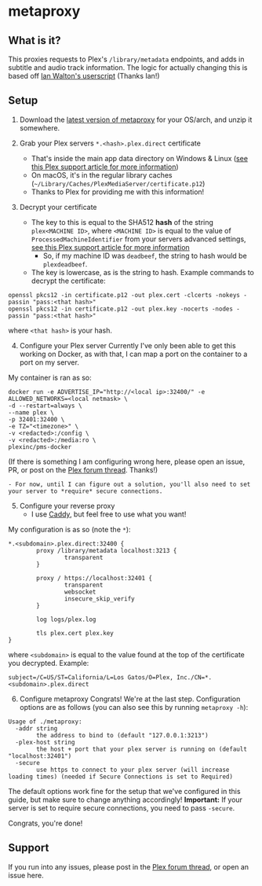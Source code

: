 # metaproxy

## What is it?
This proxies requests to Plex's ``/library/metadata`` endpoints, and adds in subtitle and audio track information. The logic for actually changing this is based off [Ian Walton's userscript](https://forums.plex.tv/t/show-subtitle-audio-names-and-media-version-info-for-plex/552743) (Thanks Ian!)

## Setup
1. Download the [latest version of metaproxy](https://github.com/ThatNerdyPikachu/metaproxy/releases/latest) for your OS/arch, and unzip it somewhere.

2. Grab your Plex servers ``*.<hash>.plex.direct`` certificate
    - That's inside the main app data directory on Windows & Linux ([see this Plex support article for more information](https://support.plex.tv/articles/202915258-where-is-the-plex-media-server-data-directory-located/))
    - On macOS, it's in the regular library caches (``~/Library/Caches/PlexMediaServer/certificate.p12``)
    - Thanks to Plex for providing me with this information!

3. Decrypt your certificate
    - The key to this is equal to the SHA512 **hash** of the string ``plex<MACHINE ID>``, where ``<MACHINE ID>`` is equal to the value of ``ProcessedMachineIdentifier`` from your servers advanced settings, [see this Plex support article for more information](https://support.plex.tv/articles/201105343-advanced-hidden-server-settings/)
        - So, if my machine ID was ``deadbeef``, the string to hash would be ``plexdeadbeef``.
    - The key is lowercase, as is the string to hash.
Example commands to decrypt the certificate:
```
openssl pkcs12 -in certificate.p12 -out plex.cert -clcerts -nokeys -passin "pass:<that hash>"
openssl pkcs12 -in certificate.p12 -out plex.key -nocerts -nodes -passin "pass:<that hash>"
```
where ``<that hash>`` is your hash.

4. Configure your Plex server
Currently I've only been able to get this working on Docker, as with that, I can map a port on the container to a port on my server.

My container is ran as so:
```
docker run -e ADVERTISE_IP="http://<local ip>:32400/" -e ALLOWED_NETWORKS=<local netmask> \
-d --restart=always \
--name plex \
-p 32401:32400 \
-e TZ="<timezone>" \
-v <redacted>:/config \
-v <redacted>:/media:ro \
plexinc/pms-docker
```
(If there is something I am configuring wrong here, please open an issue, PR, or post on the [Plex forum thread](https://forums.plex.tv/t/metaproxy-for-plex/566250). Thanks!)

    - For now, until I can figure out a solution, you'll also need to set your server to *require* secure connections.

5. Configure your reverse proxy
    - I use [Caddy](https://caddyserver.com/v1), but feel free to use what you want!

My configuration is as so (note the ``*``):
```
*.<subdomain>.plex.direct:32400 {
        proxy /library/metadata localhost:3213 {
                transparent
        }

        proxy / https://localhost:32401 {
                transparent
                websocket
                insecure_skip_verify
        }

        log logs/plex.log

        tls plex.cert plex.key
}
```
where ``<subdomain>`` is equal to the value found at the top of the certificate you decrypted. Example:
```
subject=/C=US/ST=California/L=Los Gatos/O=Plex, Inc./CN=*.<subdomain>.plex.direct
```

6. Configure metaproxy
Congrats! We're at the last step. Configuration options are as follows (you can also see this by running ``metaproxy -h``):
```
Usage of ./metaproxy:
  -addr string
        the address to bind to (default "127.0.0.1:3213")
  -plex-host string
        the host + port that your plex server is running on (default "localhost:32401")
  -secure
        use https to connect to your plex server (will increase loading times) (needed if Secure Connections is set to Required)
```

The default options work fine for the setup that we've configured in this guide, but make sure to change anything accordingly!
**Important:** If your server is set to require secure connections, you need to pass ``-secure``.

Congrats, you're done!

## Support
If you run into any issues, please post in the [Plex forum thread](https://forums.plex.tv/t/metaproxy-for-plex/566250), or open an issue here.